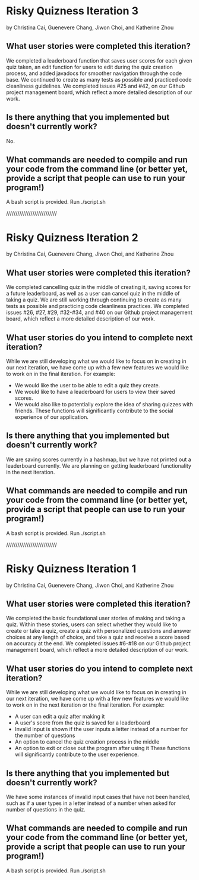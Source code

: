 # Risky Quizness Iteration 3
by Christina Cai, Guenevere Chang, Jiwon Choi, and Katherine Zhou

## What user stories were completed this iteration?
We completed a leaderboard function that saves user scores for each given quiz taken, an edit function for users to edit during the quiz creation process, and added javadocs for smoother navigation through the code base. We continued to create as many tests as possible and practiced code cleanliness guidelines. 
We completed issues #25 and #42, on our Github project management board, which reflect a more detailed description of our work.

## Is there anything that you implemented but doesn't currently work?
No.

## What commands are needed to compile and run your code from the command line (or better yet, provide a script that people can use to run your program!)
A bash script is provided. Run ./script.sh

///////////////////////////

# Risky Quizness Iteration 2
by Christina Cai, Guenevere Chang, Jiwon Choi, and Katherine Zhou

## What user stories were completed this iteration?
We completed cancelling quiz in the middle of creating it, saving scores for a future leaderboard, as well as a user can cancel quiz in the middle of taking a quiz. We are still working through continuing to create as many tests as possible and practicing code cleanliness practices. 
We completed issues #26, #27, #29, #32-#34, and #40 on our Github project management board, which reflect a more detailed description of our work.

## What user stories do you intend to complete next iteration?
While we are still developing what we would like to focus on in creating in our next iteration, we have come up with a few new features we would like to
work on in the final iteration.
For example:
- We would like the user to be able to edit a quiz they create.
- We would like to have a leaderboard for users to view their saved scores.
- We would also like to potentially explore the idea of sharing quizzes with friends. 
These functions will significantly contribute to the social experience of our application.

## Is there anything that you implemented but doesn't currently work?
We are saving scores currently in a hashmap, but we have not printed out a leaderboard currently. We are planning on getting leaderboard functionality in the next iteration. 

## What commands are needed to compile and run your code from the command line (or better yet, provide a script that people can use to run your program!)
A bash script is provided. Run ./script.sh

///////////////////////////

# Risky Quizness Iteration 1
by Christina Cai, Guenevere Chang, Jiwon Choi, and Katherine Zhou

## What user stories were completed this iteration?
We completed the basic foundational user stories of making and taking a quiz.
Within these stories, users can select whether they would like to create or take a quiz,
create a quiz with personalized questions and answer choices at any length of choice, and take a quiz and receive a score based on accuracy at the end.
We completed issues #6-#18 on our Github project management board, which reflect a more detailed description of our work.

## What user stories do you intend to complete next iteration?
While we are still developing what we would like to focus on in creating in our next iteration, we have come up with a few new features we would like to
work on in the next iteration or the final iteration.
For example:
- A user can edit a quiz after making it
- A user's score from the quiz is saved for a leaderboard
- Invalid input is shown if the user inputs a letter instead of a number for the number of questions
- An option to cancel the quiz creation process in the middle
- An option to exit or close out the program after using it
These functions will significantly contribute to the user experience.

## Is there anything that you implemented but doesn't currently work?
We have some instances of invalid input cases that have not been handled, such as if a user types in a letter instead of a number when asked for
number of questions in the quiz.

## What commands are needed to compile and run your code from the command line (or better yet, provide a script that people can use to run your program!)
A bash script is provided. Run ./script.sh

